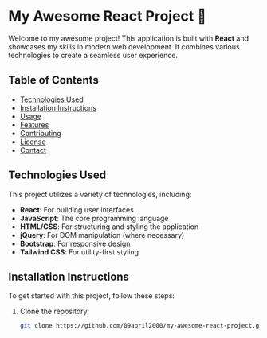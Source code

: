 # My Awesome React Project 🚀

Welcome to my awesome project! This application is built with **React** and showcases my skills in modern web development. It combines various technologies to create a seamless user experience.

## Table of Contents
- [Technologies Used](#technologies-used)
- [Installation Instructions](#installation-instructions)
- [Usage](#usage)
- [Features](#features)
- [Contributing](#contributing)
- [License](#license)
- [Contact](#contact)

## Technologies Used
This project utilizes a variety of technologies, including:
- **React**: For building user interfaces
- **JavaScript**: The core programming language
- **HTML/CSS**: For structuring and styling the application
- **jQuery**: For DOM manipulation (where necessary)
- **Bootstrap**: For responsive design
- **Tailwind CSS**: For utility-first styling

## Installation Instructions
To get started with this project, follow these steps:
1. Clone the repository:
   ```bash
   git clone https://github.com/09april2000/my-awesome-react-project.git
